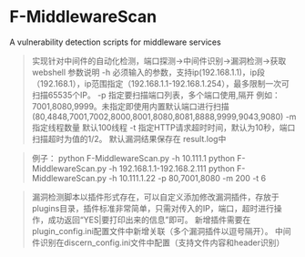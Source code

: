 # F-MiddlewareScan
A vulnerability detection scripts for middleware services

> 实现针对中间件的自动化检测，端口探测->中间件识别->漏洞检测->获取webshell
> 参数说明
> -h 必须输入的参数，支持ip(192.168.1.1)，ip段（192.168.1），ip范围指定（192.168.1.1-192.168.1.254），最多限制一次可扫描65535个IP。
> -p 指定要扫描端口列表，多个端口使用,隔开 例如：7001,8080,9999。未指定即使用内置默认端口进行扫描(80,4848,7001,7002,8000,8001,8080,8081,8888,9999,9043,9080)
> -m 指定线程数量 默认100线程
> -t 指定HTTP请求超时时间，默认为10秒，端口扫描超时为值的1/2。
> 默认漏洞结果保存在 result.log中

> 例子：
> python F-MiddlewareScan.py -h 10.111.1
> python F-MiddlewareScan.py -h 192.168.1.1-192.168.2.111
> python F-MiddlewareScan.py -h 10.111.1.22 -p 80,7001,8080 -m 200 -t 6

> 漏洞检测脚本以插件形式存在，可以自定义添加修改漏洞插件，存放于plugins目录，插件标准非常简单，只需对传入的IP，端口，超时进行操作，成功返回“YES|要打印出来的信息”即可。
> 新增插件需要在 plugin_config.ini配置文件中新增关联（多个漏洞插件以逗号隔开）。
> 中间件识别在discern_config.ini文件中配置（支持文件内容和header识别）
